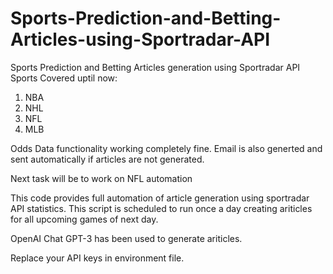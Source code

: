 # Sports-Prediction-and-Betting-Articles-using-Sportradar-API
Sports Prediction and Betting Articles generation using Sportradar API
Sports Covered uptil now:
1. NBA
2. NHL
3. NFL
4. MLB

Odds Data functionality working completely fine. Email is also generted and sent automatically if articles are not generated. 

Next task will be to work on NFL automation

This code provides full automation of article generation using sportradar API statistics. This script is scheduled to run once a day creating ariticles for all upcoming games of next day.

OpenAI Chat GPT-3 has been used to generate ariticles.

Replace your API keys in environment file.